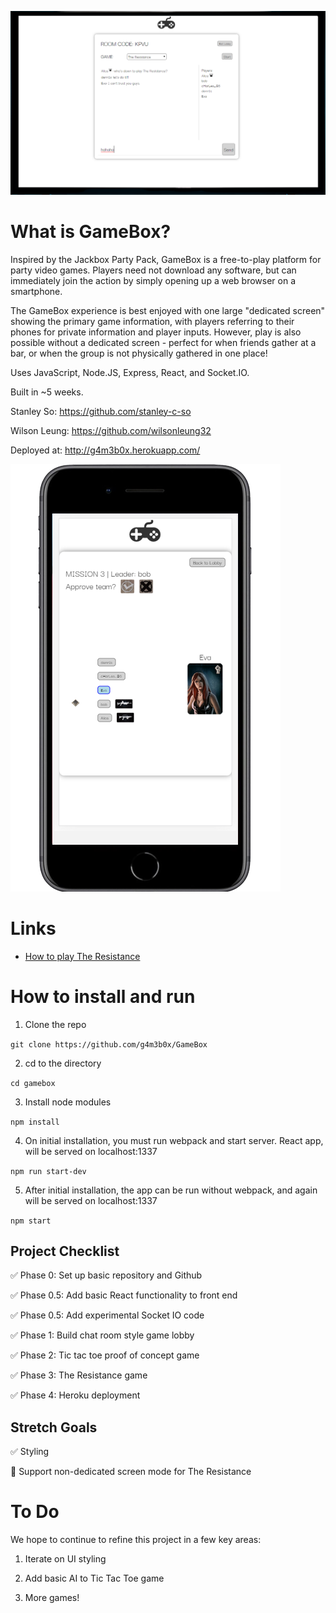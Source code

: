 ![](./github/readme_1.png)

# What is GameBox?

Inspired by the Jackbox Party Pack, GameBox is a free-to-play platform for party video games. Players need not download any software, but can immediately join the action by simply opening up a web browser on a smartphone.

The GameBox experience is best enjoyed with one large "dedicated screen" showing the primary game information, with players referring to their phones for private information and player inputs. However, play is also possible without a dedicated screen - perfect for when friends gather at a bar, or when the group is not physically gathered in one place!

Uses JavaScript, Node.JS, Express, React, and Socket.IO.

Built in ~5 weeks.

Stanley So: https://github.com/stanley-c-so

Wilson Leung: https://github.com/wilsonleung32

Deployed at: http://g4m3b0x.herokuapp.com/

![](./github/readme_2.png)

# Links

- [How to play The Resistance](https://boardgamegeek.com/boardgame/41114/resistance)

# How to install and run

1. Clone the repo 

```git clone https://github.com/g4m3b0x/GameBox```

2. cd to the directory

```cd gamebox```

3. Install node modules

```npm install```

4. On initial installation, you must run webpack and start server. React app, will be served on localhost:1337

```npm run start-dev```

5. After initial installation, the app can be run without webpack, and again will be served on localhost:1337

```npm start```

## Project Checklist

:white_check_mark: Phase 0: Set up basic repository and Github

:white_check_mark: Phase 0.5: Add basic React functionality to front end

:white_check_mark: Phase 0.5: Add experimental Socket IO code

:white_check_mark: Phase 1: Build chat room style game lobby

:white_check_mark: Phase 2: Tic tac toe proof of concept game

:white_check_mark: Phase 3: The Resistance game

:white_check_mark: Phase 4: Heroku deployment

## Stretch Goals

:white_check_mark: Styling

:black_square_button: Support non-dedicated screen mode for The Resistance

# To Do

We hope to continue to refine this project in a few key areas:

1. Iterate on UI styling

2. Add basic AI to Tic Tac Toe game

3. More games!
